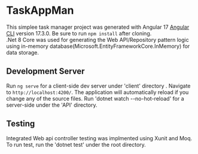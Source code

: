 # TaskAppMan
This simplee task manager project was generated with Angular 17 [Angular CLI](https://github.com/angular/angular-cli) version 17.3.0. Be sure to run `npm install` after cloning.  
.Net 8 Core was used for generating the Web API/Repository pattern logic using in-memory database(Microsoft.EntityFrameworkCore.InMemory) for data storage.   

## Development Server
Run `ng serve` for a client-side dev server under 'client' directory . Navigate to `http://localhost:4200/`. The application will automatically reload if you change any of the source files.
Run 'dotnet watch --no-hot-reload' for a server-side under the 'API' directory.

## Testing
Integrated Web api controller testing was implmented using Xunit and Moq.  To run test, run the 'dotnet test' under the root directory. 
